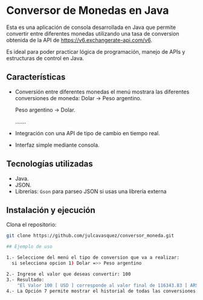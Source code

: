 # Conversor de Monedas en Java
  Esta es una aplicación de consola desarrollada en Java que permite convertir entre diferentes monedas utilizando una tasa de conversion obtenida de la API de https://v6.exchangerate-api.com/v6. 
  
  Es ideal para poder practicar lógica de programación, manejo de APIs y estructuras de control en Java.

## Características
- Conversión entre diferentes monedas el menú mostrara las diferentes conversiones de moneda:
   Dolar -> Peso argentino.
  
   Peso argentino -> Dolar.
  
    .......
- Integración con una API de tipo de cambio en tiempo real.
- Interfaz simple mediante consola.

## Tecnologías utilizadas

- Java.
- JSON.
- Librerías:  `Gson` para parseo JSON si usas una librería externa

## Instalación y ejecución
Clona el repositorio:

```bash
git clone https://github.com/julcavasquez/conversor_moneda.git

## Ejemplo de uso

1.- Seleccione del menú el tipo de conversion que va a realizar:
  si selecciona opcion 1) Dolar =>> Peso argentino

2.- Ingrese el valor que deseas convertir: 100
3.- Resultado:
    "El Valor 100 [ USD ] corresponde al valor final de 116343.83 [ ARS ] ."
4.- La Opción 7 permite mostrar el historial de todas las conversiones realizadas.
